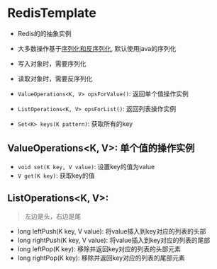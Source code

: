 # RedisTemplate

- Redis的的抽象实例
- 大多数操作基于[序列化和反序列化](Java_ObjectIOStream.md), 默认使用java的序列化
- 写入对象时，需要序列化
- 读取对象时，需要反序列化

- `ValueOperations<K, V> opsForValue()`: 返回单个值操作实例
- `ListOperations<K, V> opsForList()`: 返回列表操作实例 
- `Set<K> keys(K pattern)`: 获取所有的key

## ValueOperations<K, V>: 单个值的操作实例

- `void set(K key, V value)`: 设置key的值为value
- `V get(K key)`: 获取key的值

## ListOperations<K, V>: 

> 左边是头，右边是尾

- long leftPush(K key, V value): 将value插入到key对应的列表的头部
- long rightPush(K key, V value): 将value插入到key对应的列表的尾部
- long leftPop(K key): 移除并返回key对应的列表的头部元素
- long rightPop(K key): 移除并返回key对应的列表的尾部元素
